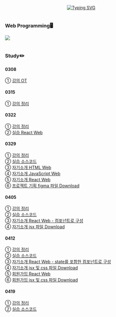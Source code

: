 <div align="center">
<a href="https://git.io/typing-svg"><img src="https://readme-typing-svg.demolab.com?font=Fredoka+One&size=50&pause=1000&color=F7CF00&background=00185C&center=true&vCenter=true&random=true&width=1100&height=130&lines=Gnyo's+React+Web+Programming" alt="Typing SVG" /></a>
</div>
</br>

### Web Programming🖥️
<img src="https://img.shields.io/badge/react-20232a.svg?style=for-the-badge&logo=react&logoColor=61DAFB"/></br></br>

### Study✏️
#### 0308
① <a href="https://github.com/Gnyo/React/blob/main/0308/readme.md"> 강의 OT </a></br>

#### 0315
① <a href="https://github.com/Gnyo/React/blob/main/0315/readme.md"> 강의 정리 </a></br>

#### 0322
① <a href="https://github.com/Gnyo/React/blob/main/0322/readme.md"> 강의 정리 </a></br>
② <a href="https://gnyo.github.io/React/0322/build/index.html"> 실습 React Web </a></br>

#### 0329
① <a href="https://github.com/Gnyo/React/blob/main/0329/readme.md"> 강의 정리 </a></br>
② <a href="https://github.com/Gnyo/React/tree/main/additional/0329"> 실습 소스코드 </a></br>
③ <a href="https://gnyo.github.io/React/0329/과제/introduce.html"> 자기소개 HTML Web </a></br>
④ <a href="https://gnyo.github.io/React/0329/과제/introduce.html"> 자기소개 JavaScript Web </a></br>
⑤ <a href="https://gnyo.github.io/React/0329/과제/build/introduce.html"> 자기소개 React Web </a></br>
⑥ <a href="https://github.com/Gnyo/React/blob/main/0329/%EA%B3%BC%EC%A0%9C/HomeWork.fig"> 프로젝트 기획 figma 파일 Download </a></br>

#### 0405
① <a href="https://github.com/Gnyo/React/blob/main/0405/readme.md"> 강의 정리 </a></br>
② <a href="https://github.com/Gnyo/React/tree/main/additional/0405"> 실습 소스코드 </a></br>
③ <a href="https://gnyo.github.io/React/0405/과제/build/"> 자기소개 React Web - 컴포넌트로 구성 </a></br>
④ <a href="https://github.com/Gnyo/React/tree/main/0405/%EA%B3%BC%EC%A0%9C/Component_5"> 자기소개 jsx 파일 Download </a></br>

#### 0412
① <a href="https://github.com/Gnyo/React/blob/main/0412/readme.md"> 강의 정리 </a></br>
② <a href="https://github.com/Gnyo/React/tree/main/additional/0412"> 실습 소스코드 </a></br>
③ <a href="https://gnyo.github.io/React/0412/%EA%B3%BC%EC%A0%9C/intro/build/"> 자기소개 React Web - state를 포함한 컴포넌트로 구성 </a></br>
④ <a href="https://github.com/Gnyo/React/tree/main/0412/%EA%B3%BC%EC%A0%9C/intro/jsxCode"> 자기소개 jsx 및 css 파일 Download </a></br>
⑤ <a href="https://gnyo.github.io/React/0412/%EA%B3%BC%EC%A0%9C/signup/build/"> 회원가입 React Web </a></br>
⑥ <a href="https://github.com/Gnyo/React/tree/main/0412/%EA%B3%BC%EC%A0%9C/signup/jsxCode"> 회원가입 jsx 및 css 파일 Download </a></br>

#### 0419
① <a href="https://github.com/Gnyo/React/blob/main/0419/readme.md"> 강의 정리 </a></br>
② <a href="https://github.com/Gnyo/React/blob/main/0419/실습/"> 실습 소스코드 </a></br>
